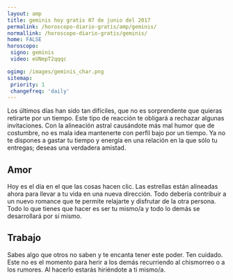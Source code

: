 ```yaml
---
layout: amp
title: geminis hoy gratis 07 de junio del 2017 
permalink: /horoscopo-diario-gratis/amp/geminis/
normallink: /horoscopo-diario-gratis/geminis/
home: FALSE
horoscopo:
 signo: geminis
 video: eUNmpT2qqqc

ogimg: /images/geminis_char.png
sitemap:
 priority: 1
 changefreq: 'daily'
---
```



Los últimos días han sido tan difíciles, que no es sorprendente que quieras retirarte por un tiempo. Este tipo de reacción te obligará a rechazar algunas invitaciones. Con la alineación astral causándote más mal humor que de costumbre, no es mala idea mantenerte con perfil bajo por un tiempo. Ya no te dispones a gastar tu tiempo y energía en una relación en la que sólo tu entregas; deseas una verdadera amistad.

## Amor

Hoy es el día en el que las cosas hacen clic. Las estrellas están alineadas ahora para llevar a tu vida en una nueva dirección. Todo debería contribuir a un nuevo romance que te permite relajarte y disfrutar de la otra persona. Todo lo que tienes que hacer es ser tu mismo/a y todo lo demás se desarrollará por sí mismo.

## Trabajo

Sabes algo que otros no saben y te encanta tener este poder. Ten cuidado. Este no es el momento para herir a los demás recurriendo al chismorreo o a los rumores. Al hacerlo estarás hiriéndote a ti mismo/a.